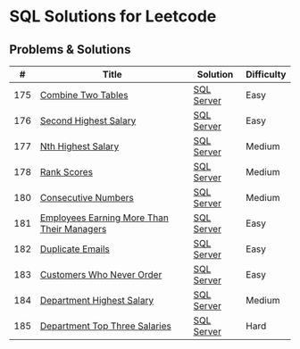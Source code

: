 # SQL Solutions for Leetcode 

## Problems & Solutions

| # | Title | Solution | Difficulty |
|---| ----- | -------- | --------------------- |
| 175 | [Combine Two Tables](https://leetcode.com/problems/combine-two-tables/) | [SQL Server](https://github.com/jin2631816/leetcode_SQL/blob/main/list/175_Combine%20Two%20Tables) | Easy |
| 176 | [Second Highest Salary](https://leetcode.com/problems/second-highest-salary/) | [SQL Server](https://github.com/jin2631816/leetcode_SQL/blob/main/list/176.%20Second%20Highest%20Salary) | Easy |
| 177 | [Nth Highest Salary](https://leetcode.com/problems/nth-highest-salary/) | [SQL Server](https://github.com/jin2631816/leetcode_SQL/blob/main/list/177.%20Nth%20Highest%20Salary) | Medium |
| 178 | [Rank Scores](https://leetcode.com/problems/rank-scores/) | [SQL Server](https://github.com/jin2631816/leetcode_SQL/blob/main/list/178.%20Rank%20Scores) | Medium |
| 180 | [Consecutive Numbers](https://leetcode.com/problems/consecutive-numbers/) | [SQL Server](https://github.com/jin2631816/leetcode_SQL/blob/main/list/180.%20Consecutive%20Numbers) | Medium |
| 181 | [Employees Earning More Than Their Managers](https://leetcode.com/problems/employees-earning-more-than-their-managers/) | [SQL Server](https://github.com/jin2631816/leetcode_SQL/blob/main/list/181.%20Employees%20Earning%20More%20Than%20Their%20Managers) | Easy |
| 182 | [Duplicate Emails](https://leetcode.com/problems/duplicate-emails/) | [SQL Server](https://github.com/jin2631816/leetcode_SQL/blob/main/list/182.%20Duplicate%20Emails) | Easy |
| 183 | [Customers Who Never Order](https://leetcode.com/problems/customers-who-never-order/) | [SQL Server](https://github.com/jin2631816/leetcode_SQL/blob/main/list/183.%20Customers%20Who%20Never%20Order) | Easy |
| 184 | [Department Highest Salary](https://leetcode.com/problems/department-highest-salary/) | [SQL Server](https://github.com/jin2631816/leetcode_SQL/blob/main/list/184.%20Department%20Highest%20Salary) | Medium |
| 185 | [Department Top Three Salaries](https://leetcode.com/problems/department-top-three-salaries/) | [SQL Server](https://github.com/jin2631816/leetcode_SQL/blob/main/list/185.%20Department%20Top%20Three%20Salaries) | Hard |



